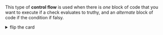 This type of **control flow** is used when there is _one_ block of code that you want to execute if a check evaluates to truthy, and an _alternate_ block of code if the condition if falsy.

<details>
<summary>flip the card</summary>
<br>

# An `if`/`else` Conditional Statement

```js
'use strict';

let didConfirm = confirm('yes? no?');

if (didConfirm === true) {
  alert('hello!');
} else {
  alert('good bye.');
}

alert('all done.');
```

</details>
